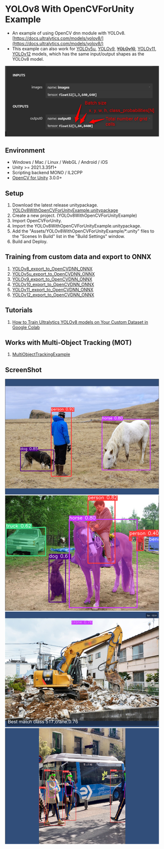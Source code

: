 # YOLOv8 With OpenCVForUnity Example
- An example of using OpenCV dnn module with YOLOv8. [https://docs.ultralytics.com/models/yolov8/](https://docs.ultralytics.com/models/yolov8/)
- This example can also work for [YOLOv5u](https://docs.ultralytics.com/models/yolov5/), [YOLOv9](https://docs.ultralytics.com/models/yolov9/), ~~[YOLOv10](https://docs.ultralytics.com/models/yolov10/)~~, [YOLOv11](https://docs.ultralytics.com/models/yolov11/), [YOLOv12](https://docs.ultralytics.com/models/yolov12/) models, which has the same input/output shapes as the YOLOv8 model.

![YOLOv8_output_shapes.png](YOLOv8_output_shapes.png) 

## Environment
- Windows / Mac / Linux / WebGL / Android / iOS
- Unity >= 2021.3.35f1+
- Scripting backend MONO / IL2CPP
- [OpenCV for Unity](https://assetstore.unity.com/packages/tools/integration/opencv-for-unity-21088?aid=1011l4ehR) 3.0.0+


## Setup
1. Download the latest release unitypackage. [YOLOv8WithOpenCVForUnityExample.unitypackage](https://github.com/EnoxSoftware/YOLOv8WithOpenCVForUnityExample/releases)
1. Create a new project. (YOLOv8WithOpenCVForUnityExample)
1. Import OpenCVForUnity.
1. Import the YOLOv8WithOpenCVForUnityExample.unitypackage.
1. Add the "Assets/YOLOv8WithOpenCVForUnityExample/*.unity" files to the "Scenes In Build" list in the "Build Settings" window.
1. Build and Deploy.


## Training from custom data and export to ONNX
1. [YOLOv8_export_to_OpenCVDNN_ONNX](https://github.com/EnoxSoftware/YOLOv8WithOpenCVForUnityExample/tree/master/models/YOLOv8/)
1. [YOLOv5u_export_to_OpenCVDNN_ONNX](https://github.com/EnoxSoftware/YOLOv8WithOpenCVForUnityExample/tree/master/models/YOLOv5u/)
1. [YOLOv9_export_to_OpenCVDNN_ONNX](https://github.com/EnoxSoftware/YOLOv8WithOpenCVForUnityExample/tree/master/models/YOLOv9/)
1. [YOLOv10_export_to_OpenCVDNN_ONNX](https://github.com/EnoxSoftware/YOLOv8WithOpenCVForUnityExample/tree/master/models/YOLOv10/)
1. [YOLOv11_export_to_OpenCVDNN_ONNX](https://github.com/EnoxSoftware/YOLOv8WithOpenCVForUnityExample/tree/master/models/YOLOv11/)
1. [YOLOv12_export_to_OpenCVDNN_ONNX](https://github.com/EnoxSoftware/YOLOv8WithOpenCVForUnityExample/tree/master/models/YOLOv12/)


## Tutorials
1. [How to Train Ultralytics YOLOv8 models on Your Custom Dataset in Google Colab](https://www.youtube.com/watch?v=LNwODJXcvt4)


## Works with Multi-Object Tracking (MOT)
1. [MultiObjectTrackingExample](https://github.com/EnoxSoftware/OpenCVForUnity/tree/master/Assets/OpenCVForUnity/Examples/Advanced/MultiObjectTrackingExample)


## ScreenShot
![screenshot01.jpg](screenshot01.jpg)
![screenshot02.jpg](screenshot02.jpg)
![screenshot03.jpg](screenshot03.jpg)
![screenshot03.jpg](screenshot04.jpg)


